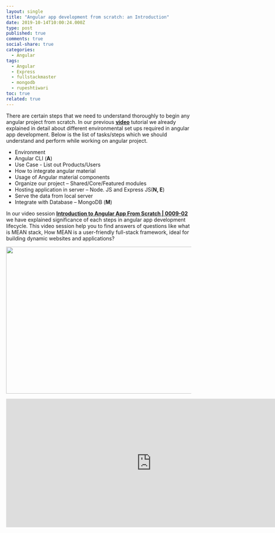 ```yaml
---
layout: single
title: "Angular app development from scratch: an Introduction"
date: 2019-10-14T10:00:24.000Z
type: post
published: true
comments: true
social-share: true
categories:
  - Angular
tags:
  - Angular
  - Express
  - fullstackmaster
  - mongodb
  - rupeshtiwari
toc: true
related: true
---
```


<p>There are certain steps that we need to understand thoroughly to begin any angular project from scratch. In our previous <a href="https://www.youtube.com/watch?v=4b9xjzjY38c&amp;list=PLZed_adPqIJrl9pwlERGhU-RCNOtKqvyD&amp;index=2&amp;t=0s" target="_blank" rel="noopener noreferrer"><strong>video</strong></a> tutorial we already explained in detail about different environmental set ups required in angular app development. Below is the list of tasks/steps which we should understand and perform while working on angular project.</p>
<ul>
<li>Environment</li>
<li>Angular CLI (<strong>A</strong>)</li>
<li>Use Case - List out Products/Users</li>
<li>How to integrate angular material</li>
<li>Usage of Angular material components</li>
<li>Organize our project – Shared/Core/Featured modules</li>
<li>Hosting application in server – Node. JS and Express JS(<strong>N, E</strong>)</li>
<li>Serve the data from local server</li>
<li>Integrate with Database – MongoDB (<strong>M</strong>)</li>
</ul>
<p>In our video session <a href="https://www.youtube.com/watch?v=fReXlw6iekU&amp;list=PLZed_adPqIJrl9pwlERGhU-RCNOtKqvyD&amp;index=3&amp;t=0s" target="_blank" rel="noopener noreferrer"><strong>Introduction to Angular App From Scratch | 0009-02 </strong></a>we have explained significance of each steps in angular app development lifecycle. This video session help you to find answers of questions like what is MEAN stack, How MEAN is a user-friendly full-stack framework, ideal for building dynamic websites and applications?</p>
<p><img class="alignnone size-full wp-image-2623" src="{{ site.baseurl }}/assets/2019/10/OE-2.png" alt="" width="790" height="400" /></p>
<p><iframe src="https://www.youtube.com/embed/fReXlw6iekU" width="790" height="350" frameborder="0" allowfullscreen="allowfullscreen"><span data-mce-type="bookmark" style="display: inline-block; width: 0px; overflow: hidden; line-height: 0;" class="mce_SELRES_start">﻿</span></iframe></p>
